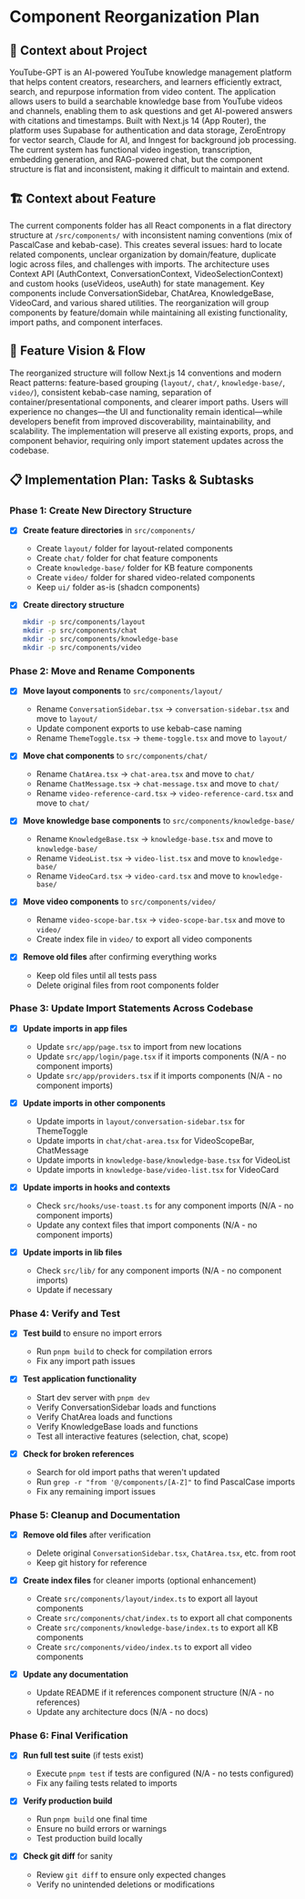 # Component Reorganization Plan

## 🧠 Context about Project

YouTube-GPT is an AI-powered YouTube knowledge management platform that helps content creators, researchers, and learners efficiently extract, search, and repurpose information from video content. The application allows users to build a searchable knowledge base from YouTube videos and channels, enabling them to ask questions and get AI-powered answers with citations and timestamps. Built with Next.js 14 (App Router), the platform uses Supabase for authentication and data storage, ZeroEntropy for vector search, Claude for AI, and Inngest for background job processing. The current system has functional video ingestion, transcription, embedding generation, and RAG-powered chat, but the component structure is flat and inconsistent, making it difficult to maintain and extend.

## 🏗️ Context about Feature

The current components folder has all React components in a flat directory structure at `/src/components/` with inconsistent naming conventions (mix of PascalCase and kebab-case). This creates several issues: hard to locate related components, unclear organization by domain/feature, duplicate logic across files, and challenges with imports. The architecture uses Context API (AuthContext, ConversationContext, VideoSelectionContext) and custom hooks (useVideos, useAuth) for state management. Key components include ConversationSidebar, ChatArea, KnowledgeBase, VideoCard, and various shared utilities. The reorganization will group components by feature/domain while maintaining all existing functionality, import paths, and component interfaces.

## 🎯 Feature Vision & Flow

The reorganized structure will follow Next.js 14 conventions and modern React patterns: feature-based grouping (`layout/`, `chat/`, `knowledge-base/`, `video/`), consistent kebab-case naming, separation of container/presentational components, and clearer import paths. Users will experience no changes—the UI and functionality remain identical—while developers benefit from improved discoverability, maintainability, and scalability. The implementation will preserve all existing exports, props, and component behavior, requiring only import statement updates across the codebase.

## 📋 Implementation Plan: Tasks & Subtasks

### Phase 1: Create New Directory Structure

- [x] **Create feature directories** in `src/components/`
  - Create `layout/` folder for layout-related components
  - Create `chat/` folder for chat feature components  
  - Create `knowledge-base/` folder for KB feature components
  - Create `video/` folder for shared video-related components
  - Keep `ui/` folder as-is (shadcn components)

- [x] **Create directory structure**
  ```bash
  mkdir -p src/components/layout
  mkdir -p src/components/chat
  mkdir -p src/components/knowledge-base
  mkdir -p src/components/video
  ```

### Phase 2: Move and Rename Components

- [x] **Move layout components** to `src/components/layout/`
  - Rename `ConversationSidebar.tsx` → `conversation-sidebar.tsx` and move to `layout/`
  - Update component exports to use kebab-case naming
  - Rename `ThemeToggle.tsx` → `theme-toggle.tsx` and move to `layout/`

- [x] **Move chat components** to `src/components/chat/`
  - Rename `ChatArea.tsx` → `chat-area.tsx` and move to `chat/`
  - Rename `ChatMessage.tsx` → `chat-message.tsx` and move to `chat/`
  - Rename `video-reference-card.tsx` → `video-reference-card.tsx` and move to `chat/`

- [x] **Move knowledge base components** to `src/components/knowledge-base/`
  - Rename `KnowledgeBase.tsx` → `knowledge-base.tsx` and move to `knowledge-base/`
  - Rename `VideoList.tsx` → `video-list.tsx` and move to `knowledge-base/`
  - Rename `VideoCard.tsx` → `video-card.tsx` and move to `knowledge-base/`

- [x] **Move video components** to `src/components/video/`
  - Rename `video-scope-bar.tsx` → `video-scope-bar.tsx` and move to `video/`
  - Create index file in `video/` to export all video components

- [x] **Remove old files** after confirming everything works
  - Keep old files until all tests pass
  - Delete original files from root components folder

### Phase 3: Update Import Statements Across Codebase

- [x] **Update imports in app files**
  - Update `src/app/page.tsx` to import from new locations
  - Update `src/app/login/page.tsx` if it imports components (N/A - no component imports)
  - Update `src/app/providers.tsx` if it imports components (N/A - no component imports)

- [x] **Update imports in other components**
  - Update imports in `layout/conversation-sidebar.tsx` for ThemeToggle
  - Update imports in `chat/chat-area.tsx` for VideoScopeBar, ChatMessage
  - Update imports in `knowledge-base/knowledge-base.tsx` for VideoList
  - Update imports in `knowledge-base/video-list.tsx` for VideoCard

- [x] **Update imports in hooks and contexts**
  - Check `src/hooks/use-toast.ts` for any component imports (N/A - no component imports)
  - Update any context files that import components (N/A - no component imports)

- [x] **Update imports in lib files**
  - Check `src/lib/` for any component imports (N/A - no component imports)
  - Update if necessary

### Phase 4: Verify and Test

- [x] **Test build** to ensure no import errors
  - Run `pnpm build` to check for compilation errors
  - Fix any import path issues

- [x] **Test application functionality**
  - Start dev server with `pnpm dev`
  - Verify ConversationSidebar loads and functions
  - Verify ChatArea loads and functions
  - Verify KnowledgeBase loads and functions
  - Test all interactive features (selection, chat, scope)

- [x] **Check for broken references**
  - Search for old import paths that weren't updated
  - Run `grep -r "from '@/components/[A-Z]"` to find PascalCase imports
  - Fix any remaining import issues

### Phase 5: Cleanup and Documentation

- [x] **Remove old files** after verification
  - Delete original `ConversationSidebar.tsx`, `ChatArea.tsx`, etc. from root
  - Keep git history for reference

- [x] **Create index files** for cleaner imports (optional enhancement)
  - Create `src/components/layout/index.ts` to export all layout components
  - Create `src/components/chat/index.ts` to export all chat components
  - Create `src/components/knowledge-base/index.ts` to export all KB components
  - Create `src/components/video/index.ts` to export all video components

- [x] **Update any documentation**
  - Update README if it references component structure (N/A - no references)
  - Update any architecture docs (N/A - no docs)

### Phase 6: Final Verification

- [x] **Run full test suite** (if tests exist)
  - Execute `pnpm test` if tests are configured (N/A - no tests configured)
  - Fix any failing tests related to imports

- [x] **Verify production build**
  - Run `pnpm build` one final time
  - Ensure no build errors or warnings
  - Test production build locally

- [x] **Check git diff** for sanity
  - Review `git diff` to ensure only expected changes
  - Verify no unintended deletions or modifications

